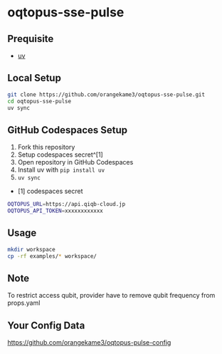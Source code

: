 # oqtopus-sse-pulse

## Prequisite

- [uv](https://docs.astral.sh/uv/getting-started/installation/)

## Local Setup

```bash
git clone https://github.com/orangekame3/oqtopus-sse-pulse.git
cd oqtopus-sse-pulse
uv sync
```

## GitHub Codespaces Setup

1. Fork this repository
2. Setup codespaces secret^[1]
3. Open repository in GitHub Codespaces
4. Install uv with `pip install uv`
5. `uv sync`
* [1] codespaces secret
```bash
OQTOPUS_URL=https://api.qiqb-cloud.jp
OQTOPUS_API_TOKEN=xxxxxxxxxxxx
```


## Usage

```bash
mkdir workspace
cp -rf examples/* workspace/
```

## Note

To restrict access qubit, provider have to remove qubit frequency from props.yaml

## Your Config Data

https://github.com/orangekame3/oqtopus-pulse-config

